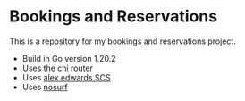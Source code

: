 # Bookings and Reservations

This is a repository for my bookings and reservations project.

- Build in Go version 1.20.2
- Uses the [chi router](https://github.com/go-chi/chi/v5)
- Uses [alex edwards SCS](https://github.com/alexedwards/scs/v2)
- Uses [nosurf](https://github.com/justinas/nosurf)
